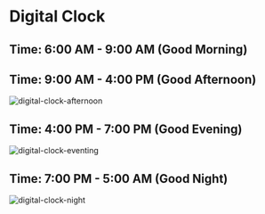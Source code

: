 # Digital Clock

## Time: 6:00 AM - 9:00 AM (Good Morning)

## Time: 9:00 AM - 4:00 PM (Good Afternoon)

![digital-clock-afternoon](https://user-images.githubusercontent.com/99037494/224538645-0ef50e10-716a-4ccc-bcd0-dcb5869a927e.png)

## Time: 4:00 PM - 7:00 PM (Good Evening)

![digital-clock-eventing](https://user-images.githubusercontent.com/99037494/224703436-2ec83b1a-ca14-464a-b731-23fcc08d580e.png)

## Time: 7:00 PM - 5:00 AM  (Good Night)

![digital-clock-night](https://user-images.githubusercontent.com/99037494/227225855-d83602b0-6ad2-4a37-a7ce-4c656dd683a2.png)

